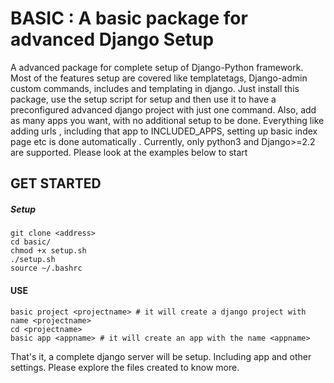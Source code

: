 # BASIC : A basic package for advanced Django Setup
A advanced package for complete setup of Django-Python framework. Most of the features setup are covered like templatetags, Django-admin custom commands, includes and templating in django. Just install this package, use the setup script for setup and then use it to have a preconfigured advanced django project with just one command. Also, add as many apps you want, with no additional setup to be done. Everything like adding urls , including that app to INCLUDED_APPS, setting up basic index page etc is done automatically . Currently, only python3 and Django>=2.2 are supported. Please look at the examples below to start

## GET STARTED
##### Setup
```
git clone <address>
cd basic/
chmod +x setup.sh
./setup.sh
source ~/.bashrc
```
#### USE
```
basic project <projectname> # it will create a django project with name <projectname>
cd <projectname>
basic app <appname> # it will create an app with the name <appname>
```
That's it, a complete django server will be setup. Including app and other settings. Please explore the files created to know more.
